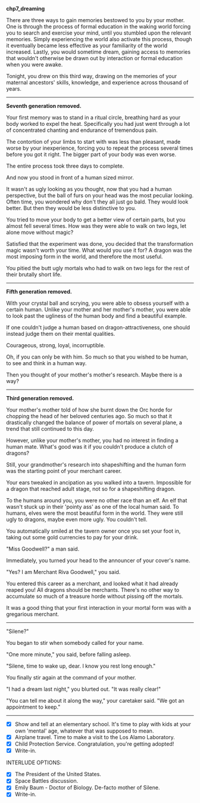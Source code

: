 **chp7_dreaming**

There are three ways to gain memories bestowed to you by your mother. One is through the process of formal education in the waking world forcing you to search and exercise your mind, until you stumbled upon the relevant memories. Simply experiencing the world also activate this process, though it eventually became less effective as your familiarity of the world increased. Lastly, you would sometime dream, gaining access to memories that wouldn't otherwise be drawn out by interaction or formal education when you were awake.

Tonight, you drew on this third way, drawing on the memories of your maternal ancestors' skills, knowledge, and experience across thousand of years.

*****
**Seventh generation removed.**

Your first memory was to stand in a ritual circle, breathing hard as your body worked to expel the heat. Specifically you had just went through a lot of concentrated chanting and endurance of tremendous pain.

The contortion of your limbs to start with was less than pleasant, made worse by your inexperience, forcing you to repeat the process several times before you got it right. The bigger part of your body was even worse.

The entire process took three days to complete.

And now you stood in front of a human sized mirror.

It wasn't as ugly looking as you thought, now that you had a human perspective, but the ball of furs on your head was the most peculiar looking. Often time, you wondered why don't they all just go bald. They would look better. But then they would be less distinctive to you.

You tried to move your body to get a better view of certain parts, but you almost fell several times. How was they were able to walk on two legs, let alone move without magic?

Satisfied that the experiment was done, you decided that the transformation magic wasn't worth your time. What would you use it for? A dragon was the most imposing form in the world, and therefore the most useful.

You pitied the butt ugly mortals who had to walk on two legs for the rest of their brutally short life.

*****
**Fifth generation removed.**

With your crystal ball and scrying, you were able to obsess yourself with a certain human. Unlike your mother and her mother's mother, you were able to look past the ugliness of the human body and find a beautiful example.

If one couldn't judge a human based on dragon-attractiveness, one should instead judge them on their mental qualities.

Courageous, strong, loyal, incorruptible.

Oh, if you can only be with him. So much so that you wished to be human, to see and think in a human way.

Then you thought of your mother's mother's research. Maybe there is a way?

*****
**Third generation removed.**

Your mother's mother told of how she burnt down the Orc horde for chopping the head of her beloved centuries ago. So much so that it drastically changed the balance of power of mortals on several plane, a trend that still continued to this day.

However, unlike your mother's mother, you had no interest in finding a human mate. What's good was it if you couldn't produce a clutch of dragons?

Still, your grandmother's research into shapeshifting and the human form was the starting point of your merchant career.

Your ears tweaked in ancipation as you walked into a tavern. Impossible for a dragon that reached adult stage, not so for a shapeshifting dragon.

To the humans around you, you were no other race than an elf. An elf that wasn't stuck up in their 'pointy ass' as one of the local human said. To humans, elves were the most beautiful form in the world. They were still ugly to dragons, maybe even more ugly. You couldn't tell.

You automatically smiled at the tavern owner once you set your foot in, taking out some gold currencies to pay for your drink.

"Miss Goodwell?" a man said.

Immediately, you turned your head to the announcer of your cover's name.

"Yes? I am Merchant Riva Goodwell," you said.

You entered this career as a merchant, and looked what it had already reaped you! All dragons should be merchants. There's no other way to accumulate so much of a treasure horde without pissing off the mortals.

It was a good thing that your first interaction in your mortal form was with a gregarious merchant.

*****

"Silene?"

You began to stir when somebody called for your name.

"One more minute," you said, before falling asleep.

"Silene, time to wake up, dear. I know you rest long enough."

You finally stir again at the command of your mother.

"I had a dream last night," you blurted out. "It was really clear!"

"You can tell me about it along the way," your caretaker said. "We got an appointment to keep."

*****

* [X] Show and tell at an elementary school. It's time to play with kids at your own 'mental' age, whatever that was supposed to mean.
* [X] Airplane travel. Time to make a visit to the Los Alamo Laboratory.
* [X] Child Protection Service. Congratulation, you're getting adopted!
* [X] Write-in.

INTERLUDE OPTIONS:

* [X] The President of the United States.
* [X] Space Battles discussion.
* [X] Emily Baum - Doctor of Biology. De-facto mother of Silene.
* [X] Write-in.
